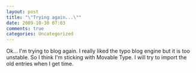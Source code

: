 ```yaml
---
layout: post
title: "\"Trying again...\""
date: 2009-10-30 07:03
comments: true
categories: Uncategorized
---
```

Ok... I'm trying to blog again. I really liked the typo blog engine but it is too unstable. So I think I'm sticking with Movable Type. I will try to import the old entries when I get time.

<div class="zemanta-pixie" style="margin-top:10px;height:15px;"><img class="zemanta-pixie-img" alt="" src="http://img.zemanta.com/pixy.gif?x-id=e1a9b35d-d80b-4950-950a-894e89813ece" style="border:none;float:right;"><span class="zem-script more-related pretty-attribution"></span></div>
